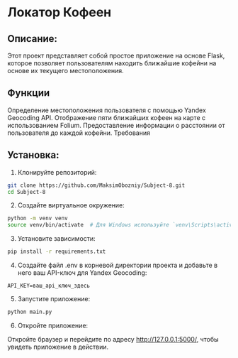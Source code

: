 
Локатор Кофеен
==================================================

Описание:
--------------------------------------------------
Этот проект представляет собой простое приложение на основе Flask, которое позволяет пользователям находить ближайшие кофейни на основе их текущего местоположения.


Функции
--------------------------------------------------
Определение местоположения пользователя с помощью Yandex Geocoding API.
Отображение пяти ближайших кофеен на карте с использованием Folium.
Предоставление информации о расстоянии от пользователя до каждой кофейни.
Требования

Установка:
--------------------------------------------------

1. Клонируйте репозиторий:

```bash
git clone https://github.com/MaksimObozniy/Subject-8.git
cd Subject-8
```

2. Создайте виртуальное окружение:

```bash
python -m venv venv
source venv/bin/activate  # Для Windows используйте `venv\Scripts\activate`
```

3. Установите зависимости:

```bash
pip install -r requirements.txt
```

4. Создайте файл .env в корневой директории проекта и добавьте в него ваш API-ключ для Yandex Geocoding:

```.env
API_KEY=ваш_api_ключ_здесь
```

5. Запустите приложение:

```bash
python main.py
```

6. Откройте приложение:

Откройте браузер и перейдите по адресу http://127.0.0.1:5000/, чтобы увидеть приложение в действии.

